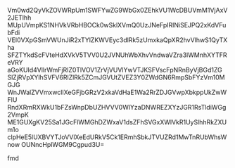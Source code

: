 Vm0wd2QyVkZOVWRpUm1SWFYwZG9WbGx0ZEhkVU1WcDBUVmM1VjAxV2JETlhh
MUpUVmpKS1NHVkVRbHBOCk0wSklXVmQ0UzJNeFpIRlNiSEJPQ2xKdVFubFdi
VEI0VXpGSmVWUnJiR2xTYlZKWVEyc3dlRk5zUmxkaQpXR2hvVlhwS1QyTXha
SFZTYkdScFVteHdXVkV5TVV0U2JVNUhWbXhvVndwaVZra3lWMnhXYTFReVRY
aGoKUld4VllrWmFjRlZ0TlVOV1ZrVjVUVlYwVTJKSFVscFpNRnByVjBGd1ZG
SlZjRVpXYlhSVFV6RlZlRk5ZCmJGVUtZVEZ3Y0ZWdGN6RmpSbFYzVm10MGJG
WnJWalZVVmxwcllXeGFjbGRzV2xkaVdHaE1Wa2RrZDJGVwpXbkppUkZwWFlU
RndXRmRXWkU1bFZsWnpDbUZHVVV0WlYzaDNWREZXYzJGR1RsTldiWGg2VmpK
ME1GUXgKV25Sa1JGcFlWMGhDZWxaV1dsZFhSVGxXWlVkR1UySlhhRkZXUm1o
clpHeE5lUXBVYTJoVVlXeEdURkV5Ck1ERmhSbkJTVUZRd1MwTnRUbWhsWnow
OUNncHplWGM9Cgpud3U=

fmd